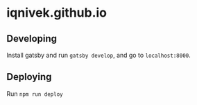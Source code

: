 # iqnivek.github.io

## Developing

Install gatsby and run `gatsby develop`, and go to `localhost:8000`.

## Deploying

Run `npm run deploy`
